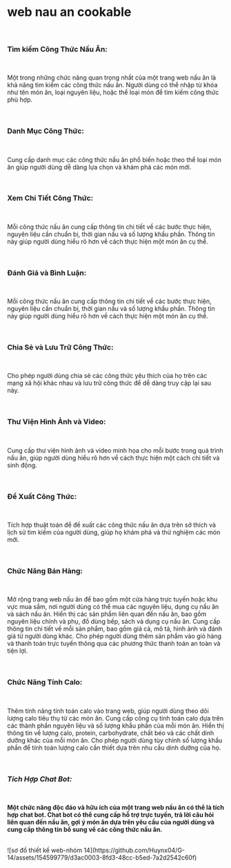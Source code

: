 <h1>web nau an cookable</h1><br>
<h3>Tìm kiếm Công Thức Nấu Ăn: </h3><br>
<p>Một trong những chức năng quan trọng nhất của một trang web nấu ăn là khả năng tìm kiếm các công thức nấu ăn. Người dùng có thể nhập từ khóa như tên món ăn, loại nguyên liệu, hoặc thể loại món để tìm kiếm công thức phù hợp.</p><br>
<h3>Danh Mục Công Thức: </h3><br>
<p>Cung cấp danh mục các công thức nấu ăn phổ biến hoặc theo thể loại món ăn giúp người dùng dễ dàng lựa chọn và khám phá các món mới.</p><br>
<h3>Xem Chi Tiết Công Thức: </h3><br>
<p>Mỗi công thức nấu ăn cung cấp thông tin chi tiết về các bước thực hiện, nguyên liệu cần chuẩn bị, thời gian nấu và số lượng khẩu phần. Thông tin này giúp người dùng hiểu rõ hơn về cách thực hiện một món ăn cụ thể.</p><br>
<h3>Đánh Giá và Bình Luận: </h3><br>
<p>Mỗi công thức nấu ăn cung cấp thông tin chi tiết về các bước thực hiện, nguyên liệu cần chuẩn bị, thời gian nấu và số lượng khẩu phần. Thông tin này giúp người dùng hiểu rõ hơn về cách thực hiện một món ăn cụ thể.</p><br>
<h3>Chia Sẻ và Lưu Trữ Công Thức: </h3><br>
<p>Cho phép người dùng chia sẻ các công thức yêu thích của họ trên các mạng xã hội khác nhau và lưu trữ công thức để dễ dàng truy cập lại sau này.</p><br>
<h3>Thư Viện Hình Ảnh và Video: </h3><br>
<p>Cung cấp thư viện hình ảnh và video minh họa cho mỗi bước trong quá trình nấu ăn, giúp người dùng hiểu rõ hơn về cách thực hiện một cách chi tiết và sinh động.</p><br>
<h3>Đề Xuất Công Thức: </h3><br>
<p>Tích hợp thuật toán để đề xuất các công thức nấu ăn dựa trên sở thích và lịch sử tìm kiếm của người dùng, giúp họ khám phá và thử nghiệm các món mới.</p><br>
<h3>Chức Năng Bán Hàng: </h3><br>
<p>Mở rộng trang web nấu ăn để bao gồm một cửa hàng trực tuyến hoặc khu vực mua sắm, nơi người dùng có thể mua các nguyên liệu, dụng cụ nấu ăn và sách nấu ăn.
Hiển thị các sản phẩm liên quan đến nấu ăn, bao gồm nguyên liệu chính và phụ, đồ dùng bếp, sách và dụng cụ nấu ăn.
Cung cấp thông tin chi tiết về mỗi sản phẩm, bao gồm giá cả, mô tả, hình ảnh và đánh giá từ người dùng khác.
Cho phép người dùng thêm sản phẩm vào giỏ hàng và thanh toán trực tuyến thông qua các phương thức thanh toán an toàn và tiện lợi.</p><br>
<h3>Chức Năng Tính Calo: </h3><br>
<p>Thêm tính năng tính toán calo vào trang web, giúp người dùng theo dõi lượng calo tiêu thụ từ các món ăn.
Cung cấp công cụ tính toán calo dựa trên các thành phần nguyên liệu và số lượng khẩu phần của mỗi món ăn.
Hiển thị thông tin về lượng calo, protein, carbohydrate, chất béo và các chất dinh dưỡng khác của mỗi món ăn.
Cho phép người dùng tùy chỉnh số lượng khẩu phần để tính toán lượng calo cần thiết dựa trên nhu cầu dinh dưỡng của họ.</p><br>
<b><h3><i>Tích Hợp Chat Bot: </i></h3><br>
<p>Một chức năng độc đáo và hữu ích của một trang web nấu ăn có thể là tích hợp chat bot. Chat bot có thể cung cấp hỗ trợ trực tuyến, trả lời câu hỏi liên quan đến nấu ăn, gợi ý món ăn dựa trên yêu cầu của người dùng và cung cấp thông tin bổ sung về các công thức nấu ăn.</p><br>
</b>
![sơ đồ thiết kế web-nhóm 14](https://github.com/Huynx04/G-14/assets/154599779/d3ac0003-8fd3-48cc-b5ed-7a2d2542c60f)
